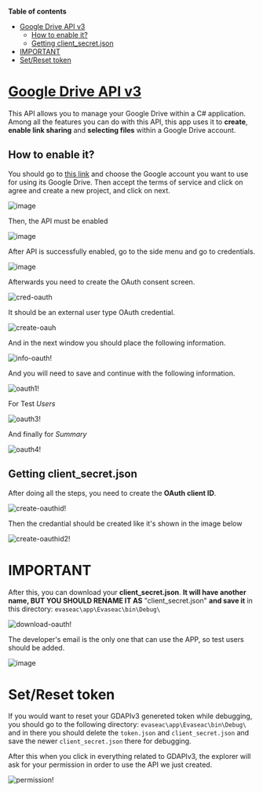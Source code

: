 **Table of contents**
- [Google Drive API v3](#google-drive-api-v3)
  - [How to enable it?](#how-to-enable-it)
  - [Getting client_secret.json](#getting-client_secretjson)
- [IMPORTANT](#important)
- [Set/Reset token](#setreset-token)

# [Google Drive API v3](https://developers.google.com/drive/api/v3/reference)
This API allows you to manage your Google Drive within a C# application. Among all the features you can do with this API, this app uses it to **create**, **enable link sharing** and **selecting files** within a Google Drive account.

## How to enable it?
You should go to [this link](https://console.developers.google.com/start/api?id=drive) and choose the Google account you want to use for using its Google Drive. Then accept the terms of service and click on agree and create a new project, and click on next.

![image](https://user-images.githubusercontent.com/57675992/143512159-59c84a27-3584-42dc-a6fa-462ceea9977b.png)

Then, the API must be enabled

![image](https://user-images.githubusercontent.com/57675992/143512239-f2df8deb-f221-413c-832a-fa8497e89dfb.png)

After API is successfully enabled, go to the side menu and go to credentials.

![image](https://user-images.githubusercontent.com/57675992/143512365-df029708-2b90-4e4a-9837-2a5ad0013032.png)

Afterwards you need to create the OAuth consent screen.

![cred-oauth](https://lh3.googleusercontent.com/pw/ACtC-3czwdvhKOCsNJRjhXKr9Y1rnzk9HJ7YY4bSxT5hz116h9ZAPhblnEwlvjSZ8QxEbi74aVvFLedzLVYfhTux4GJMUJgxpds-GulWcWLiNtlFpQlK80YWVW6cH9kzY7sxftH8n5ZZyo_Yv5pH0LhcoTk=w1079-h606-no?authuser=2)

It should be an external user type OAuth credential.

![create-oauh](https://lh3.googleusercontent.com/pw/ACtC-3cEPhii_caXgqhDWHEDg8F3UAOK8n0jnkiH76xNKDfyerD4UUjkusWKHCoxypIMNP6znXaB_CkgOfzRaUExkW7qhJ2GlFM9hGBrgQH7O38xZ6M0Xhmrh9gnrm93vJnAvVfQaeJ5Y4ytKcuUvINoO9E=w1077-h552-no?authuser=2)

And in the next window you should place the following information.

![info-oauth!](https://lh3.googleusercontent.com/pw/ACtC-3e8rGdjIsXBzxLzRAm48XSGqJvctcR1SLFQ11QbFFqkUa36WNLT-rdg6dTiHikEsVKb0s2CHlu7Zm1S_VZ877fOnbiluLn0dCuwF2b-srV2VcDem8L4IJ1zO-T_BdSNXLK6tvyAdoMUWnzVriqPG9I=w1079-h1493-no?authuser=2)

And you will need to save and continue with the following information.

![oauth1!](https://lh3.googleusercontent.com/pw/ACtC-3dnBqa4gD8XK5K1g0N82DPUPXZMC1RHFwIbfUMUaq5YNpOh30hFmS4JPgOQ5yr7vqO2QPgu2slIq9SB0ix4GXkVyQxrkPOV7gDsDh-IfstVLxSRT5PpxDDFymG_NstfRf84YF3Zn1JVxGSHHd_DJ8s=w757-h815-no?authuser=2)

For Test *Users*

![oauth3!](https://lh3.googleusercontent.com/pw/ACtC-3enMDWUIfBkDGLe_Vt_lpfgWfhk0y1XIxNnxK5Jg_QTPzt_9V1j_0i7lDERORJjQkW-KA9QsdsrT91KIuFdZqrt1NoXi_Dj-i7MWQF1dPQj5QsFfspkFlAzQZE1HM9ZHVsBrmRPM1U4hmzGrKTKDlc=w746-h596-no?authuser=2)

And finally for *Summary*

![oauth4!](https://lh3.googleusercontent.com/pw/ACtC-3fUhUaHbIb11b-EkFwhxZ2b1Petxhg1ohTMpPaAEt0FqFcpfUG6nRNVsCnJKWtpLtiQ27cYL1hQSpcyOOJOL5Py5BuJyCmgPUPDCJsEUJmYlSqAhaBOdOiz9aTMwkgl5u2l50OYz6ei3wYuBOgvuC4=w749-h1427-no?authuser=2)

## Getting client_secret.json
After doing all the steps, you need to create the **OAuth client ID**.

![create-oauthid!](https://lh3.googleusercontent.com/pw/ACtC-3cxx8hi3mTBn_K0tB5HIP3_o5bZbqMFUnBELgKgh6pPvUVnwImqusj-HCB-zSl30vwd23T54KPehvGo4IEb-ccXpBWjVrqLzNK43GXmWRYHbTVhJuL_QUr1JrcGwCp88ZOoL2NfaQxNLkRlqOf0TIY=w1078-h531-no?authuser=2)

Then the credantial should be created like it's shown in the image below

![create-oauthid2!](https://lh3.googleusercontent.com/pw/ACtC-3cN4Y4Yz7eOCDCCim_-aI06fFpmktUPmO6m0zCP2QHpn0ofuGayfx28kZr6B6eAkchsuFkhY7uceCZXub3inphB_IwR2vRye-sUshc1TiuvU5A5bPRCWtd6hPnMh_cXq1zDAgbmxQWq_DK251selms=w649-h408-no?authuser=2)

# IMPORTANT

After this, you can download your **client_secret.json**. **It will have another name, BUT YOU SHOULD RENAME IT AS** "client_secret.json" **and save it** in this directory: `evaseac\app\Evaseac\bin\Debug\`

![download-oauth!](https://lh3.googleusercontent.com/pw/ACtC-3cn0EAIEk4UxfduUpDcsSz4OLe9r-skeo_zvx5t07F2lweEfpsd3VH8PsfEfQ0CLF1LHgl9SKUjMaMaQCzg1TmJWvugM47ETNpgw6LSJi_O4PTG2Rzl7pkJfl5YvH9F1TyhvSilCN3CI-k9XPqEApI=w1080-h578-no?authuser=2)

The developer's email is the only one that can use the APP, so test users should be added.

![image](https://user-images.githubusercontent.com/57675992/143514856-f88e2a34-c65b-4629-98e1-e19de4a6df37.png)


# Set/Reset token
If you would want to reset your GDAPIv3 genereted token while debugging, you should go to the following directory: `evaseac\app\Evaseac\bin\Debug\` and in there you should delete the `token.json` and `client_secret.json` and save the newer `client_secret.json` there for debugging.

After this when you click in everything related to GDAPIv3, the explorer will ask for your permission in order to use the API we just created.

![permission!](https://lh3.googleusercontent.com/pw/ACtC-3ewdvIUk01YiEWmUD5B1U0Wp2lkh_XE0KYQwSsa0gq-KdvXlKBvgA1ZeUKbmzF6xhkQ9xuBFAv6GyhjctEx4qITnAbJuOAL5aM4sdVxWaU_N-TipunIP0Bon_nvIV8lrqfrp3_Fsr-U_lUzQtU2ftE=w489-h525-no?authuser=2)
